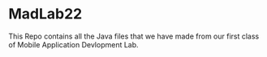 # MadLab22
This Repo contains all the Java files that we have made from our first class of Mobile Application Devlopment Lab.
